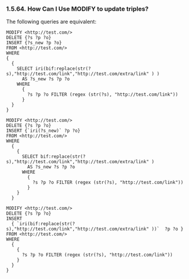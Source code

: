 <div>

<div>

<div>

<div>

### 1.5.64. How Can I Use MODIFY to update triples?

</div>

</div>

</div>

The following queries are equivalent:

``` programlisting
MODIFY <http://test.com/>
DELETE {?s ?p ?o}
INSERT {?s_new ?p ?o}
FROM <http://test.com/>
WHERE
{
  {
    SELECT iri(bif:replace(str(?s),"http://test.com/link","http://test.com/extra/link" ) )
      AS ?s_new ?s ?p ?o
    WHERE
      {
        ?s ?p ?o FILTER (regex (str(?s), "http://test.com/link"))
      }
  }
}
```

``` programlisting
MODIFY <http://test.com/>
DELETE {?s ?p ?o}
INSERT {`iri(?s_new)` ?p ?o}
FROM <http://test.com/>
WHERE
  {
    {
      SELECT bif:replace(str(?s),"http://test.com/link","http://test.com/extra/link" )
        AS ?s_new ?s ?p ?o
      WHERE
        {
          ?s ?p ?o FILTER (regex (str(?s), "http://test.com/link"))
        }
    }
  }
```

``` programlisting
MODIFY <http://test.com/>
DELETE {?s ?p ?o}
INSERT
  { `iri(bif:replace(str(?s),"http://test.com/link","http://test.com/extra/link" ))`  ?p ?o }
FROM <http://test.com/>
WHERE
  {
    {
      ?s ?p ?o FILTER (regex (str(?s), "http://test.com/link"))
    }
  }
}
```

</div>
